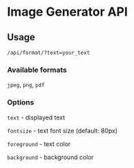 # Image Generator API

## Usage
```/api/format/?text=your_text``` 

### Available formats
```jpeg```, ```png```, ```pdf```

### Options
```text``` - displayed text

```fontsize``` - text font size (default: 80px)

```foreground``` - text color

```background``` - background color